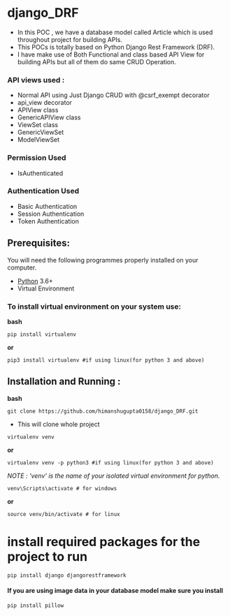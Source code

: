 # django_DRF
- In this POC , we have a database model called Article which is used throughout project for building APIs.
- This POCs is totally based on Python Django Rest Framework (DRF).
- I have make use of Both Functional and class based API View for building APIs but all of them do same CRUD Operation.
### API views used :
- Normal API using Just Django CRUD with @csrf_exempt decorator
- api_view decorator
- APIView class
- GenericAPIView class
- ViewSet class
- GenericViewSet
- ModelViewSet

### Permission Used
- IsAuthenticated

### Authentication Used
- Basic Authentication
- Session Authentication
- Token Authentication

## Prerequisites:

You will need the following programmes properly installed on your computer.

* [Python](https://www.python.org/) 3.6+
* Virtual Environment

### To install virtual environment on your system use:

**bash**
```
pip install virtualenv
```
**or**
```
pip3 install virtualenv #if using linux(for python 3 and above)
```

## Installation and Running :

**bash**
```
git clone https://github.com/himanshugupta0158/django_DRF.git
```
- This will clone whole project

```
virtualenv venv 
```   
**or**
```
virtualenv venv -p python3 #if using linux(for python 3 and above)
```
*NOTE : 'venv' is the name of your isolated virtual environment for python.*
```
venv\Scripts\activate # for windows
```
**or**
```
source venv/bin/activate # for linux
```
# install required packages for the project to run
```
pip install django djangorestframework
```

#### If you are using image data in your database model make sure you install 
```
pip install pillow
```
